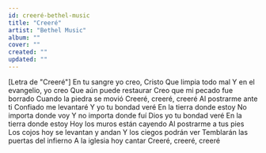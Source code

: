 ```yaml
---
id: creeré-bethel-music
title: "Creeré"
artist: "Bethel Music"
album: ""
cover: ""
created: ""
updated: ""
---
```


[Letra de "Creeré"]
En tu sangre yo creo, Cristo
Que limpia todo mal
Y en el evangelio, yo creo
Que aún puede restaurar
Creo que mi pecado fue borrado
Cuando la piedra se movió
Creeré, creeré, creeré
Al postrarme ante ti
Confiado me levantaré
Y yo tu bondad veré
En la tierra donde estoy
No importa donde voy
Y no importa donde fuí
Dios yo tu bondad veré
En la tierra donde estoy
Hoy los muros están cayendo
Al postrarme a tus pies
Los cojos hoy se levantan y andan
Y los ciegos podrán ver
Temblarán las puertas dеl infierno
A la iglesia hoy cantar
Creeré, creeré, creeré